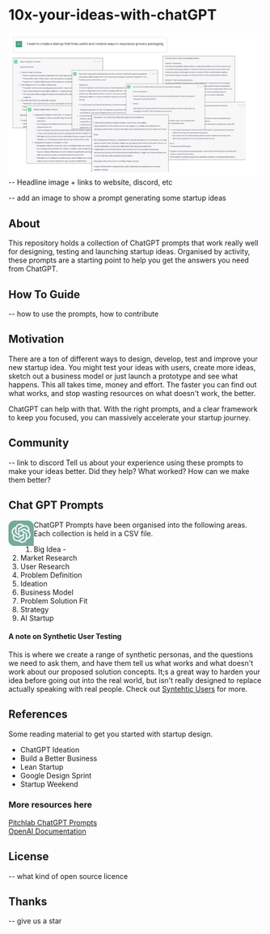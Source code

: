 # 10x-your-ideas-with-chatGPT
<img src="./Images/10x-with-ChatGPT.png" alt="ChatGPT Examples">  
-- Headline image + links to website, discord, etc

-- add an image to show a prompt generating some startup ideas

## About
This repository holds a collection of ChatGPT prompts that work really well for designing, testing and launching startup ideas. Organised by activity, these prompts are a starting point to help you get the answers you need from ChatGPT.  

  
## How To Guide 
-- how to use the prompts, how to contribute 


## Motivation 
There are a ton of different ways to design, develop, test and improve your new startup idea. You might test your ideas with users, create more ideas, sketch out a business model or just launch a prototype and see what happens. This all takes time, money and effort. The faster you can find out what works, and stop wasting resources on what doesn't work, the better.  

ChatGPT can help with that. With the right prompts, and a clear framework to keep you focused, you can massively accelerate your startup journey. 

## Community
-- link to discord
Tell us about your experience using these prompts to make your ideas better. Did they help? What worked? How can we make them better? 
  

## Chat GPT Prompts 
<img src="./Images/chatgpt.png" alt="ChatGPT Logo" width="50" height="50" align="left">
ChatGPT Prompts have been organised into the following areas. Each collection is held in a CSV file.

1. Big Idea -
2. Market Research
3. User Research
4. Problem Definition
5. Ideation
6. Business Model
7. Problem Solution Fit
8. Strategy
9. AI Startup

  
#### A note on Synthetic User Testing  
This is where we create a range of synthetic personas, and the questions we need to ask them, and have them tell us what works and what doesn't work about our proposed solution concepts. It;s a great way to harden your idea before going out into the real world, but isn't really designed to replace actually speaking with real people. Check out [Syntehtic Users](https://www.syntheticusers.com/) for more.




## References 
Some reading material to get you started with startup design. 
- ChatGPT Ideation
- Build a Better Business
- Lean Startup
- Google Design Sprint
- Startup Weekend

  
### More resources here  
[Pitchlab ChatGPT Prompts](https://github.com/Pitchlab/ChatGPT-x-Ideation/blob/main/README.md)  
[OpenAI Documentation](https://platform.openai.com/docs/introduction/overview)   

  
## License 
-- what kind of open source licence

  
## Thanks 
-- give us a star


  
